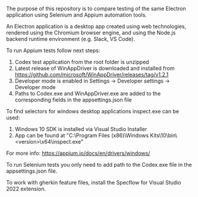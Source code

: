 The purpose of this repository is to compare testing of the same Electron application using Selenium and Appium automation tools.

An Electron application is a desktop app created using web technologies, rendered using the Chromium browser engine, and using the Node.js backend runtime environment (e.g. Slack, VS Code).


To run Appium tests follow next steps:
1. Codex test application from the root folder is unzipped
2. Latest release of WinAppDriver is downloaded and installed from https://github.com/microsoft/WinAppDriver/releases/tag/v1.2.1
3. Developer mode is enabled in Settings -> Developer settings -> Developer mode  
4. Paths to Codex.exe and WinAppDriver.exe are added to the corresponding fields in the appsettings.json file


To find selectors for windows desktop applications inspect.exe can be used:
1. Windows 10 SDK is installed via Visual Studio Installer
2. App can be found at "C:\Program Files (x86)\Windows Kits\10\bin\\\<version>\x64\inspect.exe"


For more info: 
https://appium.io/docs/en/drivers/windows/


To run Selenium tests you only need to add path to the Codex.exe file in the appsettings.json file.

To work with gherkin feature files, install the Specflow for Visual Studio 2022 extension.